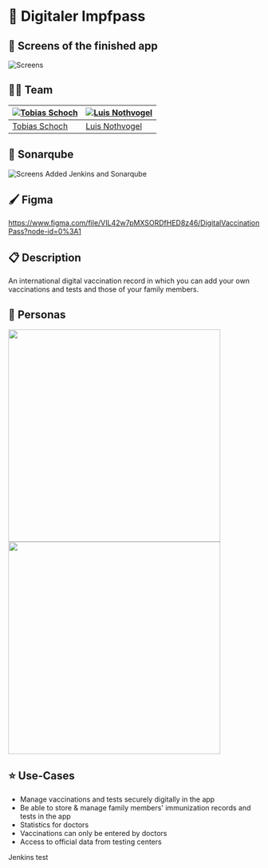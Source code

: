 # 💉 Digitaler Impfpass

## 📱 Screens of the finished app

![Screens](/documentation/WP5.jpg) 

## 👨‍💻 Team
[![Tobias Schoch](https://avatars3.githubusercontent.com/u/43953160?s=400&u=4d66d900dec2004d7213dce3bc1aa54ceafc0f80&v=4)](https://github.com/Tobias-Schoch) | [![Luis Nothvogel](https://avatars1.githubusercontent.com/u/48949590?s=400&v=4)](https://github.com/Involute1)
---|---
[Tobias Schoch](https://github.com/Tobias-Schoch) | [Luis Nothvogel](https://github.com/Involute1)

## 🔭 Sonarqube

![Screens](/documentation/sonarqube.png) Added Jenkins and Sonarqube

## 🖌 Figma

https://www.figma.com/file/VIL42w7pMXSORDfHED8z46/DigitalVaccinationPass?node-id=0%3A1


## 📋 Description

An international digital vaccination record in which you can add your own vaccinations and tests and those of your family members. 

## 👨 Personas

<img src="/documentation/grp4_persona_arzt.png" width="425"/> <img src="/documentation/grp4_persona_vater.png" width="425"/>

## ⭐ Use-Cases  

- Manage vaccinations and tests securely digitally in the app 
- Be able to store & manage family members' immunization records and tests in the app
- Statistics for doctors
- Vaccinations can only be entered by doctors
- Access to official data from testing centers 


Jenkins test
